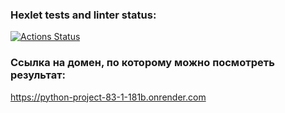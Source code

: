 ### Hexlet tests and linter status:
[![Actions Status](https://github.com/YuliaPie/python-project-83/actions/workflows/hexlet-check.yml/badge.svg)](https://github.com/YuliaPie/python-project-83/actions)

### Ссылка на домен, по которому можно посмотреть результат:
https://python-project-83-1-181b.onrender.com
